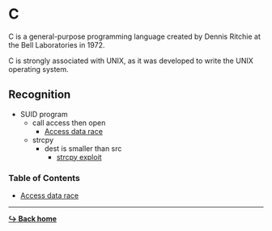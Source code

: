 # C

C is a general-purpose programming language created by Dennis Ritchie at the Bell Laboratories in 1972.

C is strongly associated with UNIX, as it was developed to write the UNIX operating system.

## Recognition

- SUID program
	- call access then open
		- [Access data race](/language/c/access_data_race.md)
	- strcpy
		- dest is smaller than src
			- [strcpy exploit](/language/c/strcpy.md)

### Table of Contents

- [Access data race](/language/c/access_data_race.md)

---

[**:arrow_right_hook: Back home**](/README.md)

